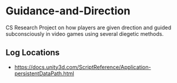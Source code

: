 # Guidance-and-Direction
 CS Research Project on how players are given drection and guided subconsciously in video games using several diegetic methods.

## Log Locations
- https://docs.unity3d.com/ScriptReference/Application-persistentDataPath.html